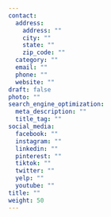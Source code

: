 ```yaml
---
contact:
  address:
    address: ""
    city: ""
    state: ""
    zip_code: ""
  category: ""
  email: ""
  phone: ""
  website: ""
draft: false
photo: ""
search_engine_optimization:
  meta_description: ""
  title_tag: ""
social_media:
  facebook: ""
  instagram: ""
  linkedin: ""
  pinterest: ""
  tiktok: ""
  twitter: ""
  yelp: ""
  youtube: ""
title: ""
weight: 50
---
```

